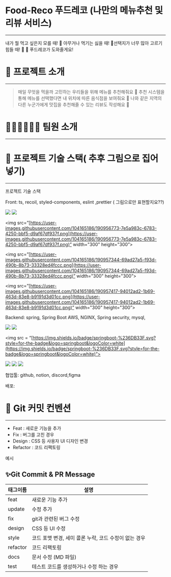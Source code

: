 # Food-Reco 푸드레코 (나만의 메뉴추천 및 리뷰 서비스)

---

내가 뭘 먹고 싶은지 모를 때! 🤔 아무거나 먹기는 싫을 때! 🤨선택지가 너무 많아 고르기 힘들 때! 🤕 🍱 푸드레코가 도와줄게요! 

# 🍲 프로젝트 소개

---

> 매일 무엇을 먹을까 고민하는 우리들을 위해 메뉴를 추천해줘요 🥐
추천 시스템을 통해 메뉴를 선택했다면 내 위치에 따른 음식점을 보여줘요 🍛
나와 같은 지역의 다른 누군가에게 맛집을 추천해줄 수 있는 리뷰도 작성해요 🍙
> 

# 👩🏻‍💻🧑🏻‍💻 팀원 소개

---

# 💪 프로젝트 기술 스택( 추후 그림으로 집어넣기)

---

프로젝트 기술 스택

Front: ts, recoil, styled-components, eslint ,prettier ( 그림으로만 표현할지요??)

<img src=”[https://user-images.githubusercontent.com/104165186/190957071-003561f7-90a6-4315-89fc-1d2a3819d4c7.png](https://user-images.githubusercontent.com/104165186/190957071-003561f7-90a6-4315-89fc-1d2a3819d4c7.png)” width=”300” height=”300”>

<img src=”[https://user-images.githubusercontent.com/104165186/190957243-842856cf-6554-48df-8a52-d758b82cf5d3.png](https://user-images.githubusercontent.com/104165186/190957243-842856cf-6554-48df-8a52-d758b82cf5d3.png) width=”300” height=”300”>

<img src=”[https://user-images.githubusercontent.com/104165186/190956773-7e5a983c-6783-4250-bbf5-d9af67df937f.png](https://user-images.githubusercontent.com/104165186/190956773-7e5a983c-6783-4250-bbf5-d9af67df937f.png)” width="300" height="300”>

<img src=”[https://user-images.githubusercontent.com/104165186/190957344-69ad27a5-f93d-490b-8b73-33328ed4fccc.png](https://user-images.githubusercontent.com/104165186/190957344-69ad27a5-f93d-490b-8b73-33328ed4fccc.png)” width="300" height="300”>

<img src=”[https://user-images.githubusercontent.com/104165186/190957417-94012ad2-1b69-463d-83e8-b9191d3d01cc.png](https://user-images.githubusercontent.com/104165186/190957417-94012ad2-1b69-463d-83e8-b9191d3d01cc.png)” width="300" height="300”>

Backend: spring, Spring Boot AWS, NGINX, Spring security, mysql, 

<div>
<img src="[https://img.shields.io/badge/spring-6DB33F?style=for-the-badge&logo=spring&logoColor=white](https://img.shields.io/badge/spring-6DB33F?style=for-the-badge&logo=spring&logoColor=white)" >

<img src="[https://img.shields.io/badge/springsecurity-6DB33F?style=for-the-badge&logo=springsecurity&logoColor=white](https://img.shields.io/badge/nginx-009639?style=for-the-badge&logo=nginx&logoColor=white)">

<img src = “[https://img.shields.io/badge/springboot-%236DB33F.svg?style=for-the-badge&logo=springboot&logoColor=white](https://img.shields.io/badge/springboot-%236DB33F.svg?style=for-the-badge&logo=springboot&logoColor=white)”>

<img src="[https://img.shields.io/badge/amazonaws-232F3E?style=for-the-badge&logo=amazonaws&logoColor=white](https://img.shields.io/badge/amazonaws-232F3E?style=for-the-badge&logo=amazonaws&logoColor=white)" >

<img src="[https://img.shields.io/badge/mysql-4479A1?style=for-the-badge&logo=mysql&logoColor=white](https://img.shields.io/badge/mysql-4479A1?style=for-the-badge&logo=mysql&logoColor=white)">

<img src="[https://img.shields.io/badge/nginx-009639?style=for-the-badge&logo=nginx&logoColor=white](https://img.shields.io/badge/nginx-009639?style=for-the-badge&logo=nginx&logoColor=white)">

</div>

</div>

협업툴: github, notion, discord,figma

배포: 

# 💪 Git 커밋 컨벤션

---

- Feat : 새로운 기능을 추가
- Fix : 버그를 고친 경우
- Design : CSS 등 사용자 UI 디자인 변경
- Refactor : 코드 리팩토링

예시







## ✨Git Commit & PR Message

| 태그이름 | 설명                                                  |
| -------- | ----------------------------------------------------- |
| feat     | 새로운 기능 추가                                      |
| update     | 수정 추가                                      |
| fix      | git과 관련된 버그 수정                                             |
| design   | CSS 등 UI 수정                                 |
| style    | 코드 포맷 변경, 세미 콜론 누락, 코드 수정이 없는 경우 |
| refactor | 코드 리팩토링                                         |
| docs     | 문서 수정 (MD 파일)                                   |
| test     | 테스트 코드를 생성하거나 수정 하는 경우               |
